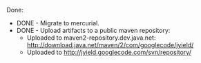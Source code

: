 Done:
  * DONE - Migrate to mercurial.
  * DONE - Upload artifacts to a public maven repository:
    * Uploaded to maven2-repository.dev.java.net: http://download.java.net/maven/2/com/googlecode/jyield/
    * Uploaded to http://jyield.googlecode.com/svn/repository/